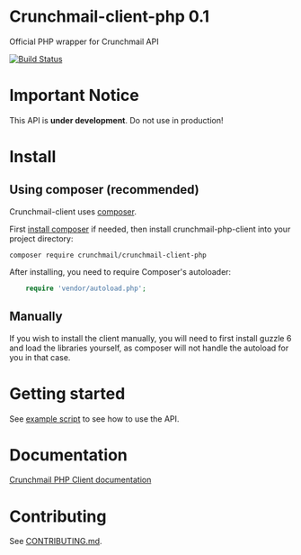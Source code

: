 
# Crunchmail-client-php 0.1

Official PHP wrapper for Crunchmail API

[![Build Status](https://travis-ci.org/crunchmail/crunchmail-client-php.svg?branch=master)](https://travis-ci.org/crunchmail/crunchmail-client-php)


# Important Notice

This API is **under development**. Do not use in production!


# Install

## Using composer (recommended)

Crunchmail-client uses [composer](https://getcomposer.org/).

First [install composer](https://getcomposer.org/doc/00-intro.md) if needed,
then install crunchmail-php-client into your project directory:

    composer require crunchmail/crunchmail-client-php

After installing, you need to require Composer's autoloader:

```php
    require 'vendor/autoload.php';
```

## Manually

If you wish to install the client manually, you will need to first install
guzzle 6 and load the libraries yourself, as composer will not handle the
autoload for you in that case.


# Getting started

See [example script](./examples/index.php) to see how to use the API.


# Documentation

[Crunchmail PHP Client documentation](http://crunchmail-api-php-client.readthedocs.org/en/latest/)


# Contributing

See [CONTRIBUTING.md](./CONTRIBUTING.md).

